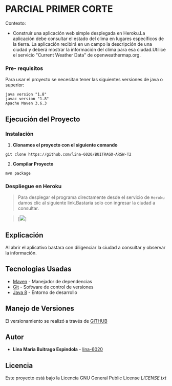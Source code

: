 # PARCIAL PRIMER CORTE 
Contexto:

* Construir una aplicación web simple desplegada en Heroku.La aplicación debe consultar el estado del clima en lugares específicos de la tierra.  La aplicación recibirá en un campo la descripción de una ciudad y deberá mostrar la información del clima para esa ciudad.Utilice el servicio "Current Weather Data" de openweathermap.org.


### Pre- requisitos 

Para usar el proyecto se necesitan tener las siguientes versiones de java o superior:


```
java version "1.8"
javac version "1.8"
Apache Maven 3.6.3

```
## Ejecución del Proyecto
### Instalación

1. **Clonamos el proyecto con el siguiente comando**
```
git clone https://github.com/lina-6020/BUITRAGO-ARSW-T2
```
2. **Compilar Proyecto**
```
mvn package
```

### Despliegue en Heroku 
> Para desplegar el programa directamente desde el servicio de ```Heroku``` damos clic al siguiente link.Bastaria solo con ingresar la ciudad a consultar.

 
> [![](/img/deploy.PNG)]

## Explicación

Al abrir el aplicativo bastara con diligenciar la ciudad a consultar y observar la información.


## Tecnologias Usadas

* [Maven](https://maven.apache.org/) - Manejador de dependencias
* [Git](https://git-scm.com/) - Software de control de versiones
* [Java 8](https://www.java.com/es/download/ie_manual.jsp) - Entorno de desarrollo



## Manejo de Versiones

El versionamiento se realizó a través de [GITHUB](https://github.com/lina-6020/AREP-PARCIAL01)

## Autor

* **Lina Maria Buitrago Espindola** - [lina-6020](https://github.com/lina-6020)


## Licencia

Este proyecto está bajo la Licencia GNU General Public License _LICENSE.txt_





